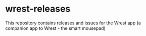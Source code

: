 # wrest-releases
This repository contains releases and issues for the Wrest app (a companion app to Wrest - the smart mousepad)
